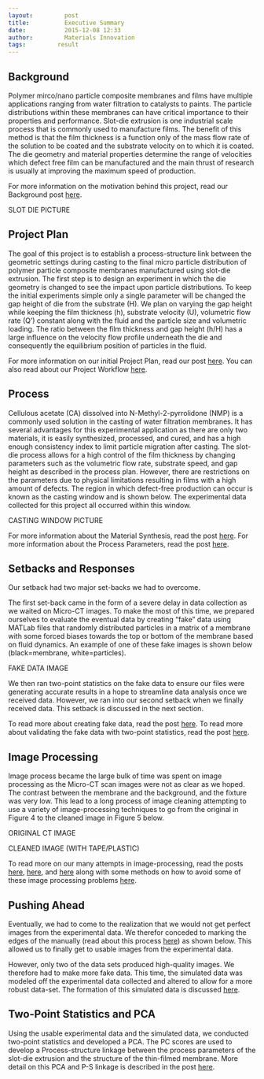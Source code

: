 ```yaml
---
layout:     	post
title:      	Executive Summary
date:       	2015-12-08 12:33
author:     	Materials Innovation
tags:         result
---
```


## Background

Polymer mirco/nano particle composite membranes and films have multiple applications ranging from water filtration to catalysts to paints. The particle distributions within these membranes can have critical importance to their properties and performance.
Slot-die extrusion is one industrial scale process that is commonly used to manufacture films. The benefit of this method is that the film thickness is a function only of the mass flow rate of the solution to be coated and the substrate velocity on to which it is coated. The die geometry and material properties determine the range of velocities which defect free film can be manufactured and the main thrust of research is usually at improving the maximum speed of production.

For more information on the motivation behind this project, read our Background post [here](http://materials-informatics-class-fall2015.github.io/MIC-Microparticle-distribution/2015/09/08/background/ "Background").

SLOT DIE PICTURE

## Project Plan

The goal of this project is to establish a process-structure link between the geometric settings during casting to the final micro particle distribution of polymer particle composite membranes manufactured using slot-die extrusion. 
The first step is to design an experiment in which the die geometry is changed to see the impact upon particle distributions. To keep the initial experiments simple only a single parameter will be changed the gap height of die from the substrate (H). We plan on varying the gap height while keeping the film thickness (h), substrate velocity (U), volumetric flow rate (Q’) constant along with the fluid and the particle size and volumetric loading. The ratio between the film thickness and gap height (h/H) has a large influence on the velocity flow profile underneath the die and consequently the equilibrium position of particles in the fluid. 

For more information on our initial Project Plan, read our post [here](http://materials-informatics-class-fall2015.github.io/MIC-Microparticle-distribution/2015/09/08/Project_Plan/).
You can also read about our Project Workflow [here](http://materials-informatics-class-fall2015.github.io/MIC-Microparticle-distribution/2015/09/26/Mowrkflow/).

## Process

Cellulous acetate (CA) dissolved into N-Methyl-2-pyrrolidone (NMP) is a commonly used solution in the casting of water filtration membranes. It has several advantages for this experimental application as there are only two materials, it is easily synthesized, processed, and cured, and has a high enough consistency index to limit particle migration after casting.
The slot-die process allows for a high control of the film thickness by changing parameters such as the volumetric flow rate, substrate speed, and gap height as described in the process plan. However, there are restrictions on the parameters due to physical limitations resulting in films with a high amount of defects. The region in which defect-free production can occur is known as the casting window and is shown below. The experimental data collected for this project all occurred within this window.

CASTING WINDOW PICTURE

For more information about the Material Synthesis, read the post [here](http://materials-informatics-class-fall2015.github.io/MIC-Microparticle-distribution/2015/09/22/Material_Synthesis/).
For more information about the Process Parameters, read the post [here](http://materials-informatics-class-fall2015.github.io/MIC-Microparticle-distribution/2015/09/29/Process/).

## Setbacks and Responses

Our setback had two major set-backs we had to overcome.

The first set-back came in the form of a severe delay in data collection as we waited on Micro-CT images. To make the most of this time, we prepared ourselves to evaluate the eventual data by creating “fake” data using MATLab files that randomly distributed particles in a matrix of a membrane with some forced biases towards the top or bottom of the membrane based on fluid dynamics. An example of one of these fake images is shown below (black=membrane, white=particles).

FAKE DATA IMAGE

We then ran two-point statistics on the fake data to ensure our files were generating accurate results in a hope to streamline data analysis once we received data. However, we ran into our second setback when we finally received data. This setback is discussed in the next section.

To read more about creating fake data, read the post [here](http://materials-informatics-class-fall2015.github.io/MIC-Microparticle-distribution/2015/10/15/Waiting/).
To read more about validating the fake data with two-point statistics, read the post [here](http://materials-informatics-class-fall2015.github.io/MIC-Microparticle-distribution/2015/10/15/Validation/).

## Image Processing

Image process became the large bulk of time was spent on image processing as the Micro-CT scan images were not as clear as we hoped. The contrast between the membrane and the background, and the fixture was very low. This lead to a long process of image cleaning attempting to use a variety of image-processing techniques to go from the original in Figure 4 to the cleaned image in Figure 5 below.

ORIGINAL CT IMAGE

CLEANED IMAGE (WITH TAPE/PLASTIC)

To read more on our many attempts in image-processing, read the posts [here](http://materials-informatics-class-fall2015.github.io/MIC-Microparticle-distribution/2015/10/30/Image%20Processing%20-%20Issues/), [here](http://materials-informatics-class-fall2015.github.io/MIC-Microparticle-distribution/2015/10/30/Image%20Processing%20-%20Background%20Noise/), and [here](http://materials-informatics-class-fall2015.github.io/MIC-Microparticle-distribution/2015/11/11/Image%20Processing%20-%20Contrast/) along with some methods on how to avoid some of these image processing problems [here](http://materials-informatics-class-fall2015.github.io/MIC-Microparticle-distribution/2015/11/22/FutureImaging/).

## Pushing Ahead

Eventually, we had to come to the realization that we would not get perfect images from the experimental data. We therefor conceded to marking the edges of the manually (read about this process [here](http://materials-informatics-class-fall2015.github.io/MIC-Microparticle-distribution/2015/11/22/Painting/)) as shown below. This allowed us to finally get to usable images from the experimental data.

However, only two of the data sets produced high-quality images. We therefore had to make more fake data. This time, the simulated data was modeled off the experimental data collected and altered to allow for a more robust data-set. The formation of this simulated data is discussed [here](http://materials-informatics-class-fall2015.github.io/MIC-Microparticle-distribution/2015/12/07/Fake-ish%20Data%20-%20Part%202/).

## Two-Point Statistics and PCA

Using the usable experimental data and the simulated data, we conducted two-point statistics and developed a PCA. The PC scores are used to develop a Process-structure linkage between the process parameters of the slot-die extrusion and the structure of the thin-filmed membrane.
More detail on this PCA and P-S linkage is described in the post [here](http://materials-informatics-class-fall2015.github.io/MIC-Microparticle-distribution/2015/12/08/PCA/).

